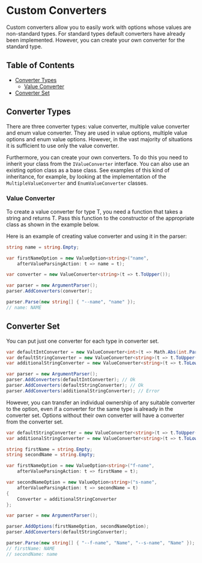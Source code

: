 # Custom Converters
Custom converters allow you to easily work with options whose values are non-standard types. For standard types default converters have already been implemented. However, you can create your own converter for the standard type.

## Table of Contents
*    [Converter Types](#converter-types)
     *    [Value Converter](#value-converter)
*    [Converter Set](#converter-set)

## Converter Types
There are three converter types: value converter, multiple value converter and enum value converter. They are used in value options, multiple value options and enum value options. However, in the vast majority of situations it is sufficient to use only the value converter.

Furthermore, you can create your own converters. To do this you need to inherit your class from the `IValueConverter` interface. You can also use an existing option class as a base class. See examples of this kind of inheritance, for example, by looking at the implementation of the `MultipleValueConverter` and `EnumValueConverter` classes.

### Value Converter
To create a value converter for type T, you need a function that takes a string and returns T. Pass this function to the constructor of the appropriate class as shown in the example below.

Here is an example of creating value converter and using it in the parser:

```cs
string name = string.Empty;

var firstNameOption = new ValueOption<string>("name",
    afterValueParsingAction: t => name = t);

var converter = new ValueConverter<string>(t => t.ToUpper());

var parser = new ArgumentParser();
parser.AddConverters(converter);

parser.Parse(new string[] { "--name", "name" });
// name: NAME
```

## Converter Set
You can put just one converter for each type in converter set.
```cs
var defaultIntConverter = new ValueConverter<int>(t => Math.Abs(int.Parse(t)));
var defaultStringConverter = new ValueConverter<string>(t => t.ToUpper());
var additionalStringConverter = new ValueConverter<string>(t => t.ToLower());

var parser = new ArgumentParser();
parser.AddConverters(defaultIntConverter); // Ok
parser.AddConverters(defaultStringConverter); // Ok
parser.AddConverters(additionalStringConverter); // Error
```

However, you can transfer an individual ownership of any suitable converter to the option, even if a converter for the same type is already in the converter set. Options without their own converter will have a converter from the converter set.

```cs
var defaultStringConverter = new ValueConverter<string>(t => t.ToUpper());
var additionalStringConverter = new ValueConverter<string>(t => t.ToLower());

string firstName = string.Empty;
string secondName = string.Empty;

var firstNameOption = new ValueOption<string>("f-name",
    afterValueParsingAction: t => firstName = t);

var secondNameOption = new ValueOption<string>("s-name",
    afterValueParsingAction: t => secondName = t)
{
    Converter = additionalStringConverter
};

var parser = new ArgumentParser();

parser.AddOptions(firstNameOption, secondNameOption);
parser.AddConverters(defaultStringConverter);

parser.Parse(new string[] { "--f-name", "Name", "--s-name", "Name" });
// firstName: NAME
// secondName: name
```
